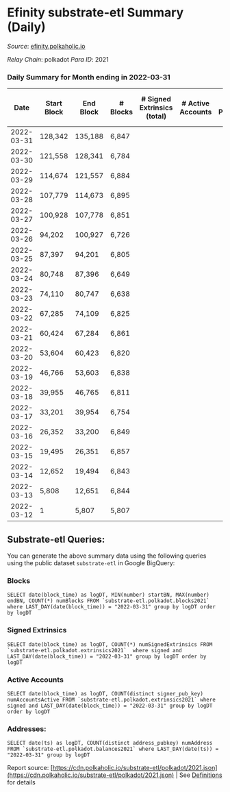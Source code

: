 # Efinity substrate-etl Summary (Daily)

_Source_: [efinity.polkaholic.io](https://efinity.polkaholic.io)

*Relay Chain*: polkadot
*Para ID*: 2021



### Daily Summary for Month ending in 2022-03-31


| Date | Start Block | End Block | # Blocks | # Signed Extrinsics (total) | # Active Accounts | # Passive | # New | # Addresses with Balances | # Events | # Transfers | # XCM Transfers In | # XCM Transfers Out |
| ---- | ----------- | --------- | -------- | --------------------------- | ----------------- | --------- | ----- | ------------------------- | -------- | ----------- | ------------------ | ------------------- |
| 2022-03-31 | 128,342 | 135,188 | 6,847  |  |  |  |  | 3 | 20,577 |   |   |   |
| 2022-03-30 | 121,558 | 128,341 | 6,784  |  |  |  |  | 3 | 20,385 |   |   |   |
| 2022-03-29 | 114,674 | 121,557 | 6,884  |  |  |  |  | 3 | 20,685 |   |   |   |
| 2022-03-28 | 107,779 | 114,673 | 6,895  |  |  |  |  | 3 | 20,721 |   |   |   |
| 2022-03-27 | 100,928 | 107,778 | 6,851  |  |  |  |  | 3 | 20,586 |   |   |   |
| 2022-03-26 | 94,202 | 100,927 | 6,726  |  |  |  |  | 3 | 20,211 |   |   |   |
| 2022-03-25 | 87,397 | 94,201 | 6,805  |  |  |  |  | 3 | 20,451 |   |   |   |
| 2022-03-24 | 80,748 | 87,396 | 6,649  |  |  |  |  | 3 | 19,980 |   |   |   |
| 2022-03-23 | 74,110 | 80,747 | 6,638  |  |  |  |  | 3 | 19,947 |   |   |   |
| 2022-03-22 | 67,285 | 74,109 | 6,825  |  |  |  |  | 3 | 20,508 |   |   |   |
| 2022-03-21 | 60,424 | 67,284 | 6,861  |  |  |  |  | 3 | 20,619 |   |   |   |
| 2022-03-20 | 53,604 | 60,423 | 6,820  |  |  |  |  | 3 | 20,493 |   |   |   |
| 2022-03-19 | 46,766 | 53,603 | 6,838  |  |  |  |  | 3 | 20,550 |   |   |   |
| 2022-03-18 | 39,955 | 46,765 | 6,811  |  |  |  |  | 3 | 20,466 |   |   |   |
| 2022-03-17 | 33,201 | 39,954 | 6,754  |  |  |  |  | 3 | 20,295 |   |   |   |
| 2022-03-16 | 26,352 | 33,200 | 6,849  |  |  |  |  | 3 | 20,583 |   |   |   |
| 2022-03-15 | 19,495 | 26,351 | 6,857  |  |  |  |  | 3 | 20,604 |   |   |   |
| 2022-03-14 | 12,652 | 19,494 | 6,843  |  |  |  |  | 3 | 20,562 |   |   |   |
| 2022-03-13 | 5,808 | 12,651 | 6,844  |  |  |  |  | 3 | 20,568 |   |   |   |
| 2022-03-12 | 1 | 5,807 | 5,807  |  |  |  |  | 3 | 17,448 |   |   |   |

## Substrate-etl Queries:
You can generate the above summary data using the following queries using the public dataset `substrate-etl` in Google BigQuery:


### Blocks
```
SELECT date(block_time) as logDT, MIN(number) startBN, MAX(number) endBN, COUNT(*) numBlocks FROM `substrate-etl.polkadot.blocks2021`  where LAST_DAY(date(block_time)) = "2022-03-31" group by logDT order by logDT
```


### Signed Extrinsics
```
SELECT date(block_time) as logDT, COUNT(*) numSignedExtrinsics FROM `substrate-etl.polkadot.extrinsics2021`  where signed and LAST_DAY(date(block_time)) = "2022-03-31" group by logDT order by logDT
```


### Active Accounts
```
SELECT date(block_time) as logDT, COUNT(distinct signer_pub_key) numAccountsActive FROM `substrate-etl.polkadot.extrinsics2021` where signed and LAST_DAY(date(block_time)) = "2022-03-31" group by logDT order by logDT
```


### Addresses:
```
SELECT date(ts) as logDT, COUNT(distinct address_pubkey) numAddress FROM `substrate-etl.polkadot.balances2021` where LAST_DAY(date(ts)) = "2022-03-31" group by logDT
```



Report source: [https://cdn.polkaholic.io/substrate-etl/polkadot/2021.json](https://cdn.polkaholic.io/substrate-etl/polkadot/2021.json) | See [Definitions](/DEFINITIONS.md) for details
